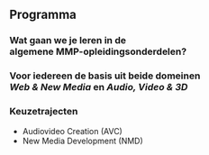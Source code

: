 Programma
---------

### Wat gaan we je leren in de <br>algemene **MMP-opleidingsonderdelen**?

### Voor iedereen de basis uit beide domeinen<br>***Web & New Media*** en ***Audio, Video & 3D***

### Keuzetrajecten

 - Audiovideo Creation (AVC)
 - New Media Development (NMD)